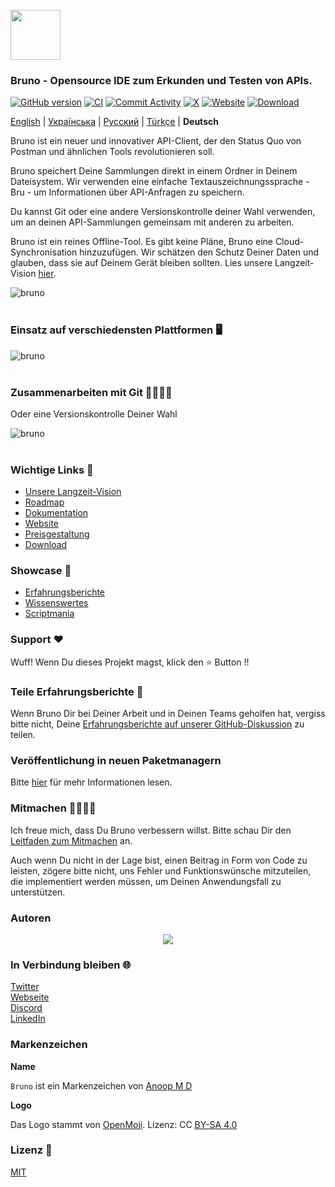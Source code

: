 <br />
<img src="assets/images/logo-transparent.png" width="80"/>

### Bruno - Opensource IDE zum Erkunden und Testen von APIs.

[![GitHub version](https://badge.fury.io/gh/usebruno%2Fbruno.svg)](https://badge.fury.io/gh/usebruno%bruno)
[![CI](https://github.com/usebruno/bruno/actions/workflows/unit-tests.yml/badge.svg?branch=main)](https://github.com/usebruno/bruno/workflows/unit-tests.yml)
[![Commit Activity](https://img.shields.io/github/commit-activity/m/usebruno/bruno)](https://github.com/usebruno/bruno/pulse)
[![X](https://img.shields.io/twitter/follow/use_bruno?style=social&logo=x)](https://twitter.com/use_bruno)
[![Website](https://img.shields.io/badge/Website-Visit-blue)](https://www.usebruno.com)
[![Download](https://img.shields.io/badge/Download-Latest-brightgreen)](https://www.usebruno.com/downloads)

[English](/readme.md) | [Українська](/readme_ua.md) | [Русский](/readme_ru.md) | [Türkçe](/readme_tr.md) | **Deutsch**

Bruno ist ein neuer und innovativer API-Client, der den Status Quo von Postman und ähnlichen Tools revolutionieren soll.

Bruno speichert Deine Sammlungen direkt in einem Ordner in Deinem Dateisystem. Wir verwenden eine einfache Textauszeichnungssprache - Bru - um Informationen über API-Anfragen zu speichern.

Du kannst Git oder eine andere Versionskontrolle deiner Wahl verwenden, um an deinen API-Sammlungen gemeinsam mit anderen zu arbeiten.

Bruno ist ein reines Offline-Tool. Es gibt keine Pläne, Bruno eine Cloud-Synchronisation hinzuzufügen. Wir schätzen den Schutz Deiner Daten und glauben, dass sie auf Deinem Gerät bleiben sollten. Lies unsere Langzeit-Vision [hier](https://github.com/usebruno/bruno/discussions/269).

![bruno](assets/images/landing-2.png) <br /><br />

### Einsatz auf verschiedensten Plattformen 🖥️

![bruno](assets/images/run-anywhere.png) <br /><br />

### Zusammenarbeiten mit Git 👩‍💻🧑‍💻

Oder eine Versionskontrolle Deiner Wahl

![bruno](assets/images/version-control.png) <br /><br />

### Wichtige Links 📌

- [Unsere Langzeit-Vision](https://github.com/usebruno/bruno/discussions/269)
- [Roadmap](https://github.com/usebruno/bruno/discussions/384)
- [Dokumentation](https://docs.usebruno.com)
- [Website](https://www.usebruno.com)
- [Preisgestaltung](https://www.usebruno.com/pricing)
- [Download](https://www.usebruno.com/downloads)

### Showcase 🎥

- [Erfahrungsberichte](https://github.com/usebruno/bruno/discussions/343)
- [Wissenswertes](https://github.com/usebruno/bruno/discussions/386)
- [Scriptmania](https://github.com/usebruno/bruno/discussions/385)

### Support ❤️

Wuff! Wenn Du dieses Projekt magst, klick den ⭐ Button !!

### Teile Erfahrungsberichte 📣

Wenn Bruno Dir bei Deiner Arbeit und in Deinen Teams geholfen hat, vergiss bitte nicht, Deine [Erfahrungsberichte auf unserer GitHub-Diskussion](https://github.com/usebruno/bruno/discussions/343) zu teilen.

### Veröffentlichung in neuen Paketmanagern

Bitte [hier](publishing.md) für mehr Informationen lesen.

### Mitmachen 👩‍💻🧑‍💻

Ich freue mich, dass Du Bruno verbessern willst. Bitte schau Dir den [Leitfaden zum Mitmachen](contributing_de.md) an.

Auch wenn Du nicht in der Lage bist, einen Beitrag in Form von Code zu leisten, zögere bitte nicht, uns Fehler und Funktionswünsche mitzuteilen, die implementiert werden müssen, um Deinen Anwendungsfall zu unterstützen.

### Autoren

<div align="center">
    <a href="https://github.com/usebruno/bruno/graphs/contributors">
        <img src="https://contrib.rocks/image?repo=usebruno/bruno" />
    </a>
</div>

### In Verbindung bleiben 🌐

[Twitter](https://twitter.com/use_bruno) <br />
[Webseite](https://www.usebruno.com) <br />
[Discord](https://discord.com/invite/KgcZUncpjq) <br />
[LinkedIn](https://www.linkedin.com/company/usebruno)

### Markenzeichen

**Name**

`Bruno` ist ein Markenzeichen von [Anoop M D](https://www.helloanoop.com/)

**Logo**

Das Logo stammt von [OpenMoji](https://openmoji.org/library/emoji-1F436/). Lizenz: CC [BY-SA 4.0](https://creativecommons.org/licenses/by-sa/4.0/)

### Lizenz 📄

[MIT](license.md)
